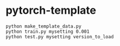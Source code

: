 # pytorch-template

```
python make_template_data.py
python train.py mysetting 0.001
python test.py mysetting version_to_load
```
